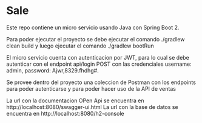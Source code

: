 # Sale

Este repo contiene un micro servicio usando Java con Spring Boot 2.

Para poder ejecutar el proyecto se debe ejecutar el comando ./gradlew clean build y luego ejecutar el comando
./gradlew bootRun

El micro servicio cuenta con autenticacion por JWT, para lo cual se debe autenticar con el endpoint api/login POST
con las credenciales username: admin, password: Ajwr,8329.fhdhg#.

Se provee dentro del proyecto una coleccion de Postman con los endpoints para poder autenticarse y para poder hacer uso de la API de ventas

La url con la documentacion OPen Api se encuentra en http://localhost:8080/swagger-ui.html
La url con la base de datos se encuentra en http://localhost:8080/h2-console